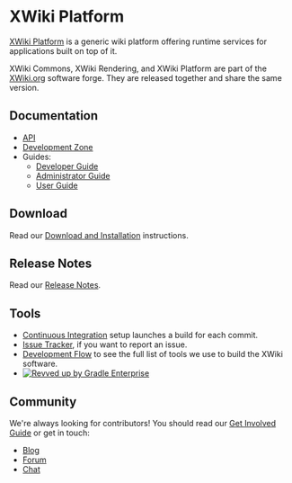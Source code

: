 # XWiki Platform

[XWiki Platform](https://www.xwiki.org/xwiki/bin/view/Documentation/) is a generic wiki platform offering runtime services for applications built on top of it.

XWiki Commons, XWiki Rendering, and XWiki Platform are part of the [XWiki.org](http://www.xwiki.org/) software forge. They are released together and share the same version.

## Documentation
* [API](https://www.xwiki.org/xwiki/bin/view/Documentation/DevGuide/API/)
* [Development Zone](https://dev.xwiki.org/xwiki/bin/view/Community/)
* Guides:
  * [Developer Guide](https://www.xwiki.org/xwiki/bin/view/Documentation/DevGuide/)
  * [Administrator Guide](https://www.xwiki.org/xwiki/bin/view/Documentation/AdminGuide/)
  * [User Guide](https://www.xwiki.org/xwiki/bin/view/Documentation/UserGuide/GettingStarted/)

## Download
Read our [Download and Installation](https://www.xwiki.org/xwiki/bin/view/Download/) instructions.

## Release Notes
Read our [Release Notes](https://www.xwiki.org/xwiki/bin/view/ReleaseNotes/).

## Tools
* [Continuous Integration](https://ci.xwiki.org/) setup launches a build for each commit.   
* [Issue Tracker](https://jira.xwiki.org/browse/XWIKI), if you want to report an issue.
* [Development Flow](https://dev.xwiki.org/xwiki/bin/view/Community/DevelopmentPractices#HGeneralDevelopmentFlow) to see the full list of tools we use to build the   XWiki software.
* [![Revved up by Gradle Enterprise](https://img.shields.io/badge/Revved%20up%20by-Gradle%20Enterprise-06A0CE?logo=Gradle&labelColor=02303A)](https://ge.xwiki.org/scans)

## Community
We're always looking for contributors!
You should read our [Get Involved Guide](https://dev.xwiki.org/xwiki/bin/view/Community/Contributing) or get in touch:
* [Blog](https://www.xwiki.org/xwiki/bin/view/Blog/)
* [Forum](https://dev.xwiki.org/xwiki/bin/view/Community/Discuss)
* [Chat](https://dev.xwiki.org/xwiki/bin/view/Community/Chat)
